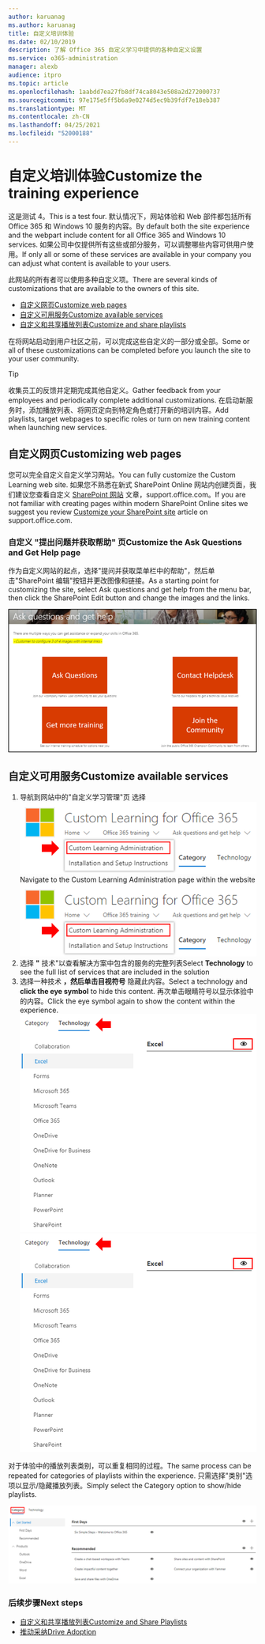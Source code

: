 ```yaml
---
author: karuanag
ms.author: karuanag
title: 自定义培训体验
ms.date: 02/10/2019
description: 了解 Office 365 自定义学习中提供的各种自定义设置
ms.service: o365-administration
manager: alexb
audience: itpro
ms.topic: article
ms.openlocfilehash: 1aabdd7ea27fb8df74ca8043e508a2d272000737
ms.sourcegitcommit: 97e175e5ff5b6a9e0274d5ec9b39fdf7e18eb387
ms.translationtype: MT
ms.contentlocale: zh-CN
ms.lasthandoff: 04/25/2021
ms.locfileid: "52000188"
---
```

# <a name="customize-the-training-experience"></a><span data-ttu-id="30865-103">自定义培训体验</span><span class="sxs-lookup"><span data-stu-id="30865-103">Customize the training experience</span></span>

<span data-ttu-id="30865-104">这是测试 4。</span><span class="sxs-lookup"><span data-stu-id="30865-104">This is a test four.</span></span> <span data-ttu-id="30865-105">默认情况下，网站体验和 Web 部件都包括所有 Office 365 和 Windows 10 服务的内容。</span><span class="sxs-lookup"><span data-stu-id="30865-105">By default both the site experience and the webpart include content for all Office 365 and Windows 10 services.</span></span>  <span data-ttu-id="30865-106">如果公司中仅提供所有这些或部分服务，可以调整哪些内容可供用户使用。</span><span class="sxs-lookup"><span data-stu-id="30865-106">If only all or some of these services are available in your company you can adjust what content is available to your users.</span></span>  

<span data-ttu-id="30865-107">此网站的所有者可以使用多种自定义项。</span><span class="sxs-lookup"><span data-stu-id="30865-107">There are several kinds of customizations that are available to the owners of this site.</span></span> 

- [<span data-ttu-id="30865-108">自定义网页</span><span class="sxs-lookup"><span data-stu-id="30865-108">Customize web pages</span></span>](#customizing-web-pages)
- [<span data-ttu-id="30865-109">自定义可用服务</span><span class="sxs-lookup"><span data-stu-id="30865-109">Customize available services</span></span>](#customize-available-services)
- [<span data-ttu-id="30865-110">自定义和共享播放列表</span><span class="sxs-lookup"><span data-stu-id="30865-110">Customize and share playlists</span></span>](customplaylist.md)

<span data-ttu-id="30865-111">在将网站启动到用户社区之前，可以完成这些自定义的一部分或全部。</span><span class="sxs-lookup"><span data-stu-id="30865-111">Some or all of these customizations can be completed before you launch the site to your user community.</span></span>  

> [!TIP]
> <span data-ttu-id="30865-112">收集员工的反馈并定期完成其他自定义。</span><span class="sxs-lookup"><span data-stu-id="30865-112">Gather feedback from your employees and periodically complete additional customizations.</span></span>  <span data-ttu-id="30865-113">在启动新服务时，添加播放列表、将网页定向到特定角色或打开新的培训内容。</span><span class="sxs-lookup"><span data-stu-id="30865-113">Add playlists, target webpages to specific roles or turn on new training content when launching new services.</span></span> 

## <a name="customizing-web-pages"></a><span data-ttu-id="30865-114">自定义网页</span><span class="sxs-lookup"><span data-stu-id="30865-114">Customizing web pages</span></span>

<span data-ttu-id="30865-115">您可以完全自定义自定义学习网站。</span><span class="sxs-lookup"><span data-stu-id="30865-115">You can fully customize the Custom Learning web site.</span></span> <span data-ttu-id="30865-116">如果您不熟悉在新式 SharePoint Online 网站内创建页面，我们建议您查看自定义 [SharePoint 网站](https://support.office.com/article/customize-your-sharepoint-site-320b43e5-b047-4fda-8381-f61e8ac7f59b) 文章，support.office.com。</span><span class="sxs-lookup"><span data-stu-id="30865-116">If you are not familiar with creating pages within modern SharePoint Online sites we suggest you review [Customize your SharePoint site](https://support.office.com/article/customize-your-sharepoint-site-320b43e5-b047-4fda-8381-f61e8ac7f59b) article on support.office.com.</span></span> 

### <a name="customize-the-ask-questions-and-get-help-page"></a><span data-ttu-id="30865-117">自定义 **"提出问题并获取帮助"** 页</span><span class="sxs-lookup"><span data-stu-id="30865-117">Customize the **Ask Questions and Get Help** page</span></span>

<span data-ttu-id="30865-118">作为自定义网站的起点，选择"提问并获取菜单栏中的帮助"，然后单击"SharePoint 编辑"按钮并更改图像和链接。</span><span class="sxs-lookup"><span data-stu-id="30865-118">As a starting point for customizing the site, select Ask questions and get help from the menu bar, then click the SharePoint Edit button and change the images and the links.</span></span> 

![提问并获取帮助窗口](media/custom_ask.png)

## <a name="customize-available-services"></a><span data-ttu-id="30865-120">自定义可用服务</span><span class="sxs-lookup"><span data-stu-id="30865-120">Customize available services</span></span>

1.  <span data-ttu-id="30865-121">导航到网站中的"自定义学习管理"页 选择 ![ "自定义学习管理"](media/custom_admin.png)</span><span class="sxs-lookup"><span data-stu-id="30865-121">Navigate to the Custom Learning Administration page within the website ![Select Custom Learning Administration](media/custom_admin.png)</span></span>
1. <span data-ttu-id="30865-122">选择 **"** 技术"以查看解决方案中包含的服务的完整列表</span><span class="sxs-lookup"><span data-stu-id="30865-122">Select **Technology** to see the full list of services that are included in the solution</span></span>
1. <span data-ttu-id="30865-123">选择一种技术 **，然后单击目视符号** 隐藏此内容。</span><span class="sxs-lookup"><span data-stu-id="30865-123">Select a technology and **click the eye symbol** to hide this content.</span></span>  <span data-ttu-id="30865-124">再次单击眼睛符号以显示体验中的内容。</span><span class="sxs-lookup"><span data-stu-id="30865-124">Click the eye symbol again to show the content within the experience.</span></span> 
<span data-ttu-id="30865-125">![custom](media/custom_techlist.png)</span><span class="sxs-lookup"><span data-stu-id="30865-125">![custom](media/custom_techlist.png)</span></span>

<span data-ttu-id="30865-126">对于体验中的播放列表类别，可以重复相同的过程。</span><span class="sxs-lookup"><span data-stu-id="30865-126">The same process can be repeated for categories of playlists within the experience.</span></span>  <span data-ttu-id="30865-127">只需选择"类别"选项以显示/隐藏播放列表。</span><span class="sxs-lookup"><span data-stu-id="30865-127">Simply select the Category option to show/hide playlists.</span></span> 

![选择类别](media/custom_cat.png)

### <a name="next-steps"></a><span data-ttu-id="30865-129">后续步骤</span><span class="sxs-lookup"><span data-stu-id="30865-129">Next steps</span></span>

- [<span data-ttu-id="30865-130">自定义和共享播放列表</span><span class="sxs-lookup"><span data-stu-id="30865-130">Customize and Share Playlists</span></span>](customplaylist.md)
- [<span data-ttu-id="30865-131">推动采纳</span><span class="sxs-lookup"><span data-stu-id="30865-131">Drive Adoption</span></span>](driveadoption.md) 
